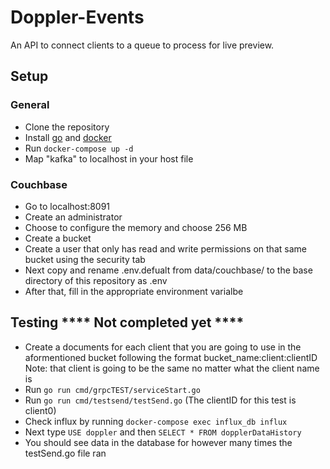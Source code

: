 # Doppler-Events
An API to connect clients to a queue to process for live preview.
## Setup
### General
- Clone the repository
- Install [go](https://golang.org/dl/) and [docker](https://docs.docker.com/install/)
- Run `docker-compose up -d`
- Map "kafka" to localhost in your host file
### Couchbase
- Go to localhost:8091
- Create an administrator
- Choose to configure the memory and choose 256 MB 
- Create a bucket
- Create a user that only has read and write permissions on that same bucket using the security tab
- Next copy and rename .env.defualt from data/couchbase/ to the base directory of this repository as .env
- After that, fill in the appropriate environment varialbe
## Testing **** Not completed yet ****
- Create a documents for each client that you are going to use in the aformentioned bucket following the format bucket_name:client:clientID
Note: that client is going to be the same no matter what the client name is
- Run `go run cmd/grpcTEST/serviceStart.go`
- Run `go run cmd/testsend/testSend.go` (The clientID for this test is client0)
- Check influx by running `docker-compose exec influx_db influx`
- Next type `USE doppler` and then `SELECT * FROM dopplerDataHistory`
- You should see data in the database for however many times the testSend.go file ran
